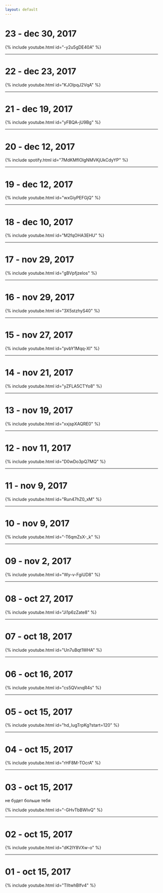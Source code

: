 ```yaml
---
layout: default
---
```

# 23 - dec 30, 2017

{% include youtube.html id="-y2u5gDE40A" %}


---

# 22 - dec 23, 2017

{% include youtube.html id="KJOIpqJ2VqA" %}


---

# 21 - dec 19, 2017

{% include youtube.html id="yFBQA-jU9Bg" %}


---

# 20 - dec 12, 2017

{% include spotify.html id="7MdKMflOlgNMVKjUkCdyYP" %}

---

# 19 - dec 12, 2017

{% include youtube.html id="wxGiyPEFGjQ" %}


---

# 18 - dec 10, 2017

{% include youtube.html id="M2fqOHA3EHU" %}


---

# 17 - nov 29, 2017

{% include youtube.html id="gBVpfjzelos" %}


---

# 16 - nov 29, 2017

{% include youtube.html id="3X5stzhyS40" %}


---

# 15 - nov 27, 2017

{% include youtube.html id="pvbY1Mqq-XI" %}


---

# 14 - nov 21, 2017

{% include youtube.html id="yZFLA5CTYo8" %}


---

# 13 - nov 19, 2017

{% include youtube.html id="xxjspXAQRE0" %}


---

# 12 - nov 11, 2017

{% include youtube.html id="D0wDo3pQ7MQ" %}


---

# 11 - nov 9, 2017

{% include youtube.html id="Run47hZ0_xM" %}


---

# 10 - nov 9, 2017

{% include youtube.html id="-T6qmZsX-_k" %}


---

# 09 - nov 2, 2017

{% include youtube.html id="Wy-v-FgiUD8" %}


---

# 08 - oct 27, 2017

{% include youtube.html id="Ji1p6zZate8" %}


---

# 07 - oct 18, 2017

{% include youtube.html id="Un7uBqt1WHA" %}


---

# 06 - oct 16, 2017

{% include youtube.html id="cs5QVxnqR4s" %}


---

# 05 - oct 15, 2017

{% include youtube.html id="hd_IugTrpKg?start=120" %}


---

# 04 - oct 15, 2017

{% include youtube.html id="rHF8M-TOcrA" %}


---

# 03 - oct 15, 2017

не будет больше тебя

{% include youtube.html id="-GHvTbBWIvQ" %}


---

# 02 - oct 15, 2017

{% include youtube.html id="dK2lY8VXw-o" %}

---

# 01 - oct 15, 2017

{% include youtube.html id="TlltwhBlfv4" %}


